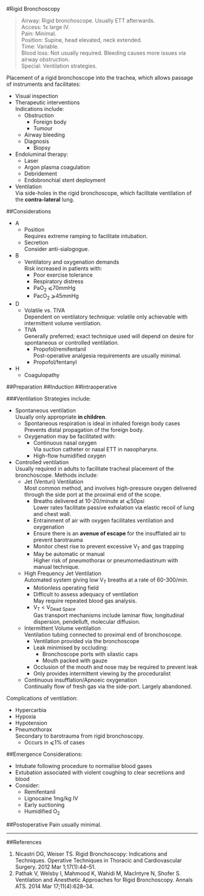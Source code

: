 #Rigid Bronchoscopy

>Airway: Rigid bronchoscope. Usually ETT afterwards. <br>
>Access: 1x large IV. <br>
>Pain: Minimal. <br>
>Position: Supine, head elevated, neck extended. <br>
>Time: Variable. <br>
>Blood loss: Not usually required. Bleeding causes more issues via airway obstruction. <br>
>Special: Ventilation strategies. <br>

Placement of a rigid bronchoscope into the trachea, which allows passage of instruments and facilitates:
* Visual inspection
* Therapeutic interventions  
Indications include:
	* Obstruction
		* Foreign body
		* Tumour
	* Airway bleeding
	* Diagnosis
		* Biopsy
* Endoluminal therapy:
	* Laser
	* Argon plasma coagulation
	* Debridement
	* Endobronchial stent deployment
* Ventilation  
Via side-holes in the rigid bronchoscope, which facilitate ventilation of the **contra-lateral** lung. 

##Considerations
* A
	* Position  
	Requires extreme ramping to facilitate intubation.
	* Secretion  
	Consider anti-sialogogue.
* B
	* Ventilatory and oxygenation demands  
	Risk increased in patients with:
		* Poor exercise tolerance
		* Respiratory distress
		* PaO<sub>2</sub> ⩽70mmHg
		* PacO<sub>2</sub> ⩾45mmHg
* D
	* Volatile vs. TIVA  
	Dependent on ventilatory technique: volatile only achievable with intermittent volume ventilation.
	* TIVA  
	Generally preferred; exact technique used will depend on desire for spontaneous or controlled ventilation.
		* Propofol/remifentanil  
		Post-operative analgesia requirements are usually minimal.
		* Propofol/fentanyl
* H
	* Coagulopathy

##Preparation
##Induction
##Intraoperative

###Ventilation
Strategies include:
* Spontaneous ventilation  
Usually only appropriate **in children**.
	* Spontaneous respiration is ideal in inhaled foreign body cases  
	Prevents distal propagation of the foreign body.
	* Oxygenation may be facilitated with:
		* Continuous nasal oxygen  
		Via suction catheter or nasal ETT in nasopharynx.
		* High-flow humidified oxygen
* Controlled ventilation  
Usually required in adults to facilitate tracheal placement of the bronchoscope. Methods include:
	* Jet (Venturi) Ventilation  
	Most common method, and involves high-pressure oxygen delivered through the side port at the proximal end of the scope.
		* Breaths delivered at 10-20/minute at ⩽50psi  
		Lower rates facilitate passive exhalation via elastic recoil of lung and chest wall.
		* Entrainment of air with oxygen facilitates ventilation and oxygenation
		* Ensure there is an **avenue of escape** for the insufflated air to prevent barotrauma
		* Monitor chest rise to prevent excessive V<sub>T</sub> and gas trapping
		* May be automatic or manual  
		Higher risk of pneumothorax or pneumomediastinum with manual technique.
	* High Frequency Jet Ventilation  
	Automated system giving low V<sub>T</sub> breaths at a rate of 60-300/min.
		* Motionless operating field
		* Difficult to assess adequacy of ventilation  
		May require repeated blood gas analysis.
		* V<sub>T</sub> < V<sub>Dead Space</sub>  
		Gas transport mechanisms include laminar flow, longitudinal dispersion, pendelluft, molecular diffusion.
	* Intermittent Volume ventilation  
	Ventilation tubing connected to proximal end of bronchoscope.
		* Ventilation provided via the bronchoscope
		* Leak minimised by occluding:
			* Bronchoscope ports with silastic caps
			* Mouth packed with gauze
		* Occlusion of the mouth and nose may be required to prevent leak
		* Only provides intermittent viewing by the proceduralist
	* Continuous insufflation/Apnoeic oxygenation  
	Continually flow of fresh gas via the side-port. Largely abandoned.


Complications of ventilation:
* Hypercarbia
* Hypoxia
* Hypotension
* Pneumothorax  
Secondary to barotrauma from rigid bronchoscopy.
	* Occurs in ⩽1% of cases

##Emergence
Considerations:
* Intubate following procedure to normalise blood gases
* Extubation associated with violent coughing to clear secretions and blood
* Consider:
	* Remifentanil
	* Lignocaine 1mg/kg IV
	* Early suctioning
	* Humidified O<sub>2</sub>

##Postoperative
Pain usually minimal.

---
##References
1. Nicastri DG, Weiser TS. Rigid Bronchoscopy: Indications and Techniques. Operative Techniques in Thoracic and Cardiovascular Surgery. 2012 Mar 1;17(1):44–51. 
2. Pathak V, Welsby I, Mahmood K, Wahidi M, MacIntyre N, Shofer S. Ventilation and Anesthetic Approaches for Rigid Bronchoscopy. Annals ATS. 2014 Mar 17;11(4):628–34. 
